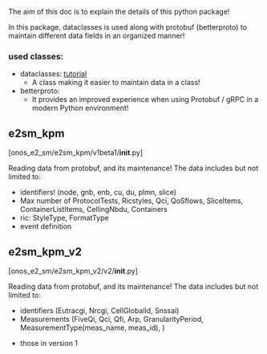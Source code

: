 The aim of this doc is to explain the details of this python package! 

In this package, dataclasses is used along with protobuf (betterproto) to maintain different data fields in an organized manner! 

### used classes: 
  - dataclasses: [tutorial](https://realpython.com/python-data-classes/) 
    - A class making it easier to maintain data in a class! 
  - betterproto: 
    - It provides an improved experience when using Protobuf / gRPC in a modern Python environment! 


## e2sm_kpm
[onos_e2_sm/e2sm_kpm/v1beta1/__init__.py]

Reading data from protobuf, and its maintenance! 
The data includes but not limited to: 
- identifiers! (node, gnb, enb, cu, du, plmn, slice)
- Max number of ProtocolTests, Ricstyles, Qci, QoSflows, SliceItems, ContainerListItems, CellingNbdu, Containers
- ric: StyleType, FormatType
- event definition


## e2sm_kpm_v2
[onos_e2_sm/e2sm_kpm_v2/v2/__init__.py]

Reading data from protobuf, and its maintenance! 
The data includes but not limited to: 
- identifiers (Eutracgi, Nrcgi, CellGlobalId, Snssai)
- Measurements (FiveQi, Qci, Qfi, Arp, GranularityPeriod, MeasurementType(meas_name, meas_id), )
+ those in version 1
